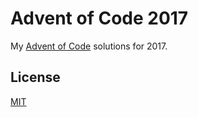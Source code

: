# Advent of Code 2017

My [Advent of Code](http://adventofcode.com) solutions for 2017.

## License

[MIT](LICENSE.md)
